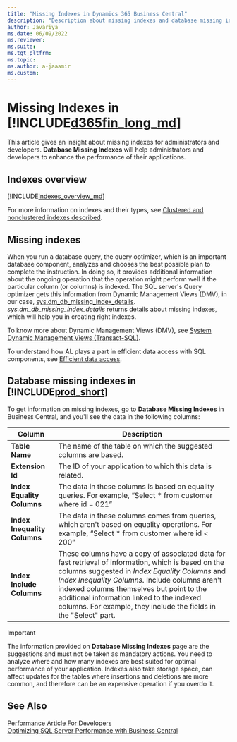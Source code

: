 ```yaml
---
title: "Missing Indexes in Dynamics 365 Business Central"
description: "Description about missing indexes and database missing indexes page"
author: Javariya
ms.date: 06/09/2022
ms.reviewer: 
ms.suite: 
ms.tgt_pltfrm: 
ms.topic: 
ms.author: a-jaaamir
ms.custom: 
---
```


# Missing Indexes in [!INCLUDE[d365fin_long_md](../includes/d365fin_long_md.md)]

This article gives an insight about missing indexes for administrators and developers. **Database Missing Indexes** will help administrators and developers to enhance the performance of their applications.

## Indexes overview

[!INCLUDE[indexes_overview_md](../includes/indexes_overview.md)]

For more information on indexes and their types, see [Clustered and nonclustered indexes described](/sql/relational-databases/indexes/clustered-and-nonclustered-indexes-described).

## Missing indexes

When you run a database query, the query optimizer, which is an important database component, analyzes and chooses the best possible plan to complete the instruction. In doing so, it provides additional information about the ongoing operation that the operation might perform well if the particular column (or columns) is indexed. The SQL server's Query optimizer gets this information from Dynamic Management Views (DMV), in our case, [sys.dm_db_missing_index_details](/sql/relational-databases/system-dynamic-management-views/sys-dm-db-missing-index-details-transact-sql). *sys.dm_db_missing_index_details* returns details about missing indexes, which will help you in creating right indexes.

To know more about Dynamic Management Views (DMV), see [System Dynamic Management Views (Transact-SQL)](/sql/relational-databases/system-dynamic-management-views/system-dynamic-management-views).

To understand how AL plays a part in efficient data access with SQL components, see [Efficient data access](../performance/performance-developer.md#efficient-data-access).

## Database missing indexes in [!INCLUDE[prod_short](../developer/includes/prod_short.md)]

To get information on missing indexes, go to **Database Missing Indexes** in Business Central, and you'll see the data in the following columns:

|Column|Description|
|------|-----------|
| **Table Name**|The name of the table on which the suggested columns are based.|
| **Extension Id**|The ID of your application to which this data is related.|
|**Index Equality Columns**|The data in these columns is based on equality queries. For example, “Select * from customer where id = 021”|
| **Index Inequality Columns**|The data in these columns comes from queries, which aren't based on equality operations. For example, “Select * from customer where id < 200”|
| **Index Include Columns**|These columns have a copy of associated data for fast retrieval of information, which is based on the columns suggested in *Index Equality Columns* and *Index Inequality Columns*. Include columns aren't indexed columns themselves but point to the additional information linked to the indexed columns. For example, they include the fields in the "Select" part.|

> [!Important]
> The information provided on **Database Missing Indexes** page are the suggestions and must not be taken as mandatory actions. You need to analyze where and how many indexes are best suited for optimal performance of your application. Indexes also take storage space, can affect updates for the tables where insertions and deletions are more common, and therefore can be an expensive operation if you overdo it.

## See Also

[Performance Article For Developers](../performance/performance-developer.md)  
[Optimizing SQL Server Performance with Business Central](optimize-sql-server-performance.md)  
